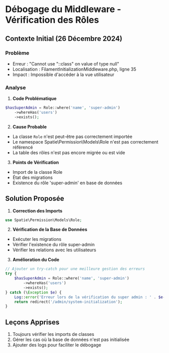 # Débogage du Middleware - Vérification des Rôles

## Contexte Initial (26 Décembre 2024)

### Problème
- Erreur : "Cannot use "::class" on value of type null"
- Localisation : FilamentInitializationMiddleware.php, ligne 35
- Impact : Impossible d'accéder à la vue utilisateur

### Analyse

1. **Code Problématique**
```php
$hasSuperAdmin = Role::where('name', 'super-admin')
    ->whereHas('users')
    ->exists();
```

2. **Cause Probable**
- La classe `Role` n'est peut-être pas correctement importée
- Le namespace Spatie\Permission\Models\Role n'est pas correctement référencé
- La table des rôles n'est pas encore migrée ou est vide

3. **Points de Vérification**
- Import de la classe Role
- État des migrations
- Existence du rôle 'super-admin' en base de données

## Solution Proposée

1. **Correction des Imports**
```php
use Spatie\Permission\Models\Role;
```

2. **Vérification de la Base de Données**
- Exécuter les migrations
- Vérifier l'existence du rôle super-admin
- Vérifier les relations avec les utilisateurs

3. **Amélioration du Code**
```php
// Ajouter un try-catch pour une meilleure gestion des erreurs
try {
    $hasSuperAdmin = Role::where('name', 'super-admin')
        ->whereHas('users')
        ->exists();
} catch (\Exception $e) {
    Log::error('Erreur lors de la vérification du super admin : ' . $e->getMessage());
    return redirect('/admin/system-initialization');
}
```

## Leçons Apprises
1. Toujours vérifier les imports de classes
2. Gérer les cas où la base de données n'est pas initialisée
3. Ajouter des logs pour faciliter le débogage
